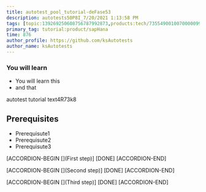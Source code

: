 ```yaml
---
title: autotest_pool_tutorial-deFase53
description: autotests50P8I_7/20/2021 1:13:58 PM
tags: [topic:139269250608756787992873,products:tech/73554900100700000996,tutorial:experience/advanced]
primary_tag: tutorial:product/sapHana
time: 876
author_profile: https://github.com/ksAutotests
author_name: ksAutotests
---
```

### You will learn
- You will learn this
- and that

autotest tutorial text4R73k8

## Prerequisites
- Prerequisute1
- Prerequisute2
- Prerequisute3

[ACCORDION-BEGIN [](First step)]
[DONE]
[ACCORDION-END]

[ACCORDION-BEGIN [](Second step)]
[DONE]
[ACCORDION-END]

[ACCORDION-BEGIN [](Third step)]
[DONE]
[ACCORDION-END]

